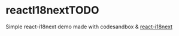 # reactI18nextTODO
Simple react-i18next demo made with codesandbox & [react-i18next](https://github.com/i18next/react-i18next)
